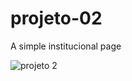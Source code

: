 # projeto-02
 A simple institucional page

![projeto 2](https://user-images.githubusercontent.com/28271619/94437309-f2204500-0173-11eb-9c70-fbd7837244dd.png)
